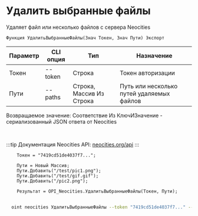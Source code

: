 ﻿---
sidebar_position: 3
---

# Удалить выбранные файлы
 Удаляет файл или несколько файлов с сервера Neocities



`Функция УдалитьВыбранныеФайлы(Знач Токен, Знач Пути) Экспорт`

  | Параметр | CLI опция | Тип | Назначение |
  |-|-|-|-|
  | Токен | --token | Строка | Токен авторизации |
  | Пути | --paths | Строка, Массив Из Строка | Путь или несколько путей удаляемых файлов |

  
  Возвращаемое значение:   Соответствие Из КлючИЗначение - сериализованный JSON ответа от Neocities

<br/>

:::tip
Документация Neocities API: [neocities.org/api](https://neocities.org/api)
:::
<br/>


```bsl title="Пример кода"
    Токен = "7419cd51de4037f7...";

    Пути = Новый Массив;
    Пути.Добавить("/test/pic1.png");
    Пути.Добавить("/test/gif.gif");
    Пути.Добавить("/pic2.png");

    Результат = OPI_Neocities.УдалитьВыбранныеФайлы(Токен, Пути);
```



```sh title="Пример команды CLI"
    
  oint neocities УдалитьВыбранныеФайлы --token "7419cd51de4037f7..." --paths %paths%

```

```json title="Результат"

```
